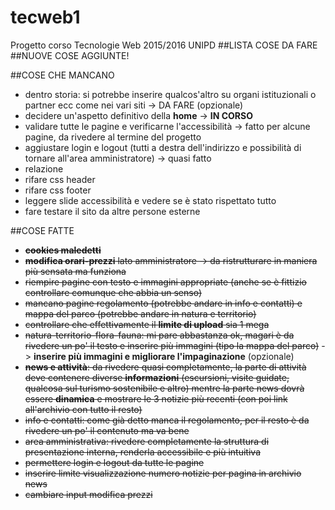 # tecweb1
Progetto corso Tecnologie Web 2015/2016 UNIPD
##LISTA COSE DA FARE
##NUOVE COSE AGGIUNTE!

##COSE CHE MANCANO 
* dentro storia: si potrebbe inserire qualcos'altro su organi istituzionali o partner ecc come nei vari siti -> DA FARE (opzionale)
* decidere un'aspetto definitivo della **home** -> **IN CORSO**
* validare tutte le pagine e verificarne l'accessibilità -> fatto per alcune pagine, da rivedere al termine del progetto
* aggiustare login e logout (tutti a destra dell'indirizzo e possibilità di tornare all'area amministratore) -> quasi fatto
* relazione
* rifare css header
* rifare css footer
* leggere slide accessibilità e vedere se è stato rispettato tutto
* fare testare il sito da altre persone esterne

##COSE FATTE
* ~~**cookies maledetti**~~
* ~~**modifica orari-prezzi** lato amministratore -> da ristrutturare in maniera più sensata ma funziona~~
* ~~riempire pagine con testo e immagini appropriate (anche se è fittizio controllare comunque che abbia un senso)~~
* ~~mancano pagine regolamento (potrebbe andare in info e contatti) e mappa del parco (potrebbe andare in natura e territorio)~~
* ~~controllare che effettivamente il **limite di upload** sia 1 mega~~
* ~~natura-territorio-flora-fauna: mi pare abbastanza ok, magari è da rivedere un po' il testo e inserire più immagini (tipo la mappa del parco)~~ -> **inserire più immagini e migliorare l'impaginazione** (opzionale)
* ~~**news e attività**: da rivedere quasi completamente, la parte di attività deve contenere diverse **informazioni** (escursioni, visite guidate, qualcosa sul turismo sostenibile e altro) mentre la parte news dovrà essere **dinamica** e mostrare le 3 notizie più recenti (con poi link all'archivio con tutto il resto)~~
* ~~info e contatti: come già detto manca il regolamento, per il resto è da rivedere un po' il contenuto ma va bene~~ 
* ~~area amministrativa: rivedere completamente la struttura di presentazione interna, renderla accessibile e più intuitiva~~
* ~~permettere login e logout da tutte le pagine~~
* ~~inserire limite visualizzazione numero notizie per pagina in archivio news~~
* ~~cambiare input modifica prezzi~~
